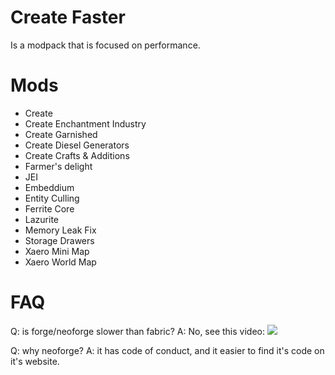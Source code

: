 # Create Faster
Is a modpack that is focused on performance.

# Mods
- Create 
- Create Enchantment Industry
- Create Garnished
- Create Diesel Generators
- Create Crafts & Additions
- Farmer's delight
- JEI
- Embeddium
- Entity Culling
- Ferrite Core
- Lazurite
- Memory Leak Fix
- Storage Drawers
- Xaero Mini Map
- Xaero World Map

# FAQ
Q: is forge/neoforge slower than fabric? A: No, see this video: [![](https://img.youtube.com/vi/D47AhiOmmis/0.jpg)](https://www.youtube.com/watch?v=D47AhiOmmis)

Q: why neoforge? A: it has code of conduct, and it easier to find it's code on it's website.
